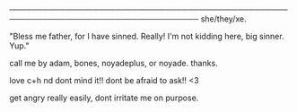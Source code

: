 ────────────────────────────────────────────────────────────────────────────────────
                                        she/they/xe.


"Bless me father, for I have sinned. Really! I'm not kidding here, big sinner. Yup."

call me by adam, bones, noyadeplus, or noyade. thanks.

love c+h nd dont mind it!! dont be afraid to ask!! <3 

get angry really easily, dont irritate me on purpose.

